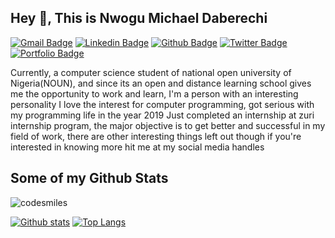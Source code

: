 <!-- ### Hi there 👋


**codesmiles/codesmiles** is a ✨ _special_ ✨ repository because its `README.md` (this file) appears on your GitHub profile.

Here are some ideas to get you started:

- 🔭 I’m currently working on ...
- 🌱 I’m currently learning ...
- 👯 I’m looking to collaborate on ...
- 🤔 I’m looking for help with ...
- 💬 Ask me about ...
- 📫 How to reach me: ...
- 😄 Pronouns: ...
- ⚡ Fun fact: ...
 -->
 
 ## Hey 👋, This is Nwogu Michael Daberechi
[![Gmail Badge](https://img.shields.io/badge/-mikedbchi@gmail.com-c14438?style=flat&logo=Gmail&logoColor=white&link=mailto:mikedbchi@gmail.com)](mailto:mikedbchi@gmail.com) 
[![Linkedin Badge](https://img.shields.io/badge/-https://www.linkedin.com/in/michaelnwogu-974547150/-0072b1?style=flat&logo=Linkedin&logoColor=white&link=https://www.linkedin.com/in/https://www.linkedin.com/in/michaelnwogu-974547150//)](https://www.linkedin.com/in/https://www.linkedin.com/in/michaelnwogu-974547150//) [![Github Badge](https://img.shields.io/badge/-codesmiles-grey?style=flat&logo=github&logoColor=white&link=https://github.com/codesmiles/)](https://www.github.com/codesmiles/) [![Twitter Badge](https://img.shields.io/badge/-ccodesmiles-00acee?style=flat&logo=twitter&logoColor=white&link=https://twitter.com/ccodesmiles/)](https://www.twitter.com/ccodesmiles/) [![Portfolio Badge](https://img.shields.io/badge/portfolio-web-blue?style=flat&link=https://github.com/codesmiles/)](https://github.com/codesmiles/) <p align='left'>Currently, a computer science student of national open university of Nigeria(NOUN), and since its an open and distance learning school gives me the opportunity to work and learn, I'm a person with an interesting personality I love the interest for computer programming, got serious with my programming life in the year 2019 
Just completed an internship at zuri internship program, the major objective is to get better and successful in my field of work,
there are other interesting things left out though if you're interested in knowing more hit me at my social media handles</p>
## Some of my Github Stats
<p align=left> <img src=https://komarev.com/ghpvc/?username=codesmiles alt=codesmiles /> </p>

[![Github stats](https://github-readme-stats.vercel.app/api?username=codesmiles&show_icons=true&include_all_commits=true)](https://github.com/codesmiles/github-readme-stats)
[![Top Langs](https://github-readme-stats.vercel.app/api/top-langs/?username=codesmiles&layout=compact)](https://github.com/codesmiles/github-readme-stats)
